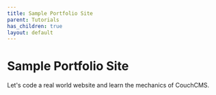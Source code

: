 ```yaml
---
title: Sample Portfolio Site
parent: Tutorials
has_children: true
layout: default
---
```


# Sample Portfolio Site

Let's code a real world website and learn the mechanics of CouchCMS.